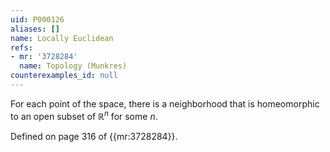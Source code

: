```yaml
---
uid: P000126
aliases: []
name: Locally Euclidean
refs:
- mr: '3728284'
  name: Topology (Munkres)
counterexamples_id: null
---
```

For each point of the space, there is a neighborhood that is homeomorphic to an open subset of $\mathbb R^n$ for some $n$.

Defined on page 316 of {{mr:3728284}}.

